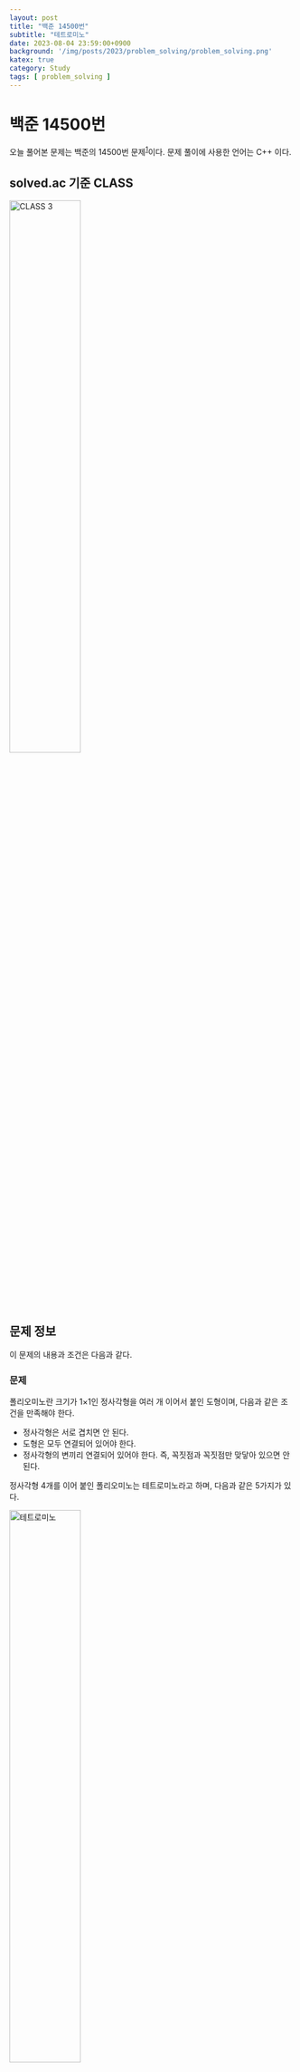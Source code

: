 ```yaml
---
layout: post
title: "백준 14500번"
subtitle: "테트로미노"
date: 2023-08-04 23:59:00+0900
background: '/img/posts/2023/problem_solving/problem_solving.png'
katex: true
category: Study
tags: [ problem_solving ]
---
```


# 백준 14500번

오늘 풀어본 문제는 백준의 14500번 문제<sup>[1](#footnote_1)</sup>이다. 문제 풀이에 사용한 언어는 C++ 이다.

## solved.ac 기준 CLASS

<img src="https://static.solved.ac/class/c3.svg" width="50%" height="50%" alt="CLASS 3">

## 문제 정보

이 문제의 내용과 조건은 다음과 같다.

### 문제

폴리오미노란 크기가 1×1인 정사각형을 여러 개 이어서 붙인 도형이며, 다음과 같은 조건을 만족해야 한다.

- 정사각형은 서로 겹치면 안 된다.
- 도형은 모두 연결되어 있어야 한다.
- 정사각형의 변끼리 연결되어 있어야 한다. 즉, 꼭짓점과 꼭짓점만 맞닿아 있으면 안 된다.

정사각형 4개를 이어 붙인 폴리오미노는 테트로미노라고 하며, 다음과 같은 5가지가 있다.

<img src="https://onlinejudgeimages.s3-ap-northeast-1.amazonaws.com/problem/14500/1.png" width="50%" height="50%" alt="테트로미노">

아름이는 크기가 $N$×$M$인 종이 위에 테트로미노 하나를 놓으려고 한다. 종이는 1×1 크기의 칸으로 나누어져 있으며, 각각의 칸에는 정수가 하나 쓰여 있다.

테트로미노 하나를 적절히 놓아서 테트로미노가 놓인 칸에 쓰여 있는 수들의 합을 최대로 하는 프로그램을 작성하시오.

테트로미노는 반드시 한 정사각형이 정확히 하나의 칸을 포함하도록 놓아야 하며, 회전이나 대칭을 시켜도 된다.

### 입력

첫째 줄에 종이의 세로 크기 $N$과 가로 크기 $M$이 주어진다. ($4 \leq N, M \leq 500$)

둘째 줄부터 $N$개의 줄에 종이에 쓰여 있는 수가 주어진다. $i$번째 줄의 $j$번째 수는 위에서부터 $i$번째 칸, 왼쪽에서부터 $j$번째 칸에 쓰여 있는 수이다. 입력으로 주어지는 수는 $1,000$을 넘지 않는 자연수이다.

### 출력

첫째 줄에 테트로미노가 놓인 칸에 쓰인 수들의 합의 최댓값을 출력한다.

## 풀이과정

### 첫 번째 시도

처음에 문제를 봤을 때, 제한 시간이 2초인 것을 보고, 브루트 포스 기법을 써도 된다는 것 정도는 짐작할 수 있었다. 2초라고 해서 무조건 브루트 포스 기법을 쓸 수 있는 것은 아니지만, 가능한 칸의 개수가 비교적 적은 편이기 때문에 가능할 것이라고 생각했다.

브루트 포스 기법을 쓰는 것은 좋았는데, 처음에 떠올린 방법은 가능한 모든 도형을 '틀' 처럼 만들어서 모든 칸에다가 틀을 찍어서 계산하는 방식을 적용하여 최대값을 찾아내려 하였따. 그런데 구현할 방법이 딱히 떠오르지 안항 다른 방법을 사용하였다.

각 칸에서 DFS를 활용하여 최대 4칸까지 탐색하는 방법하도록 하여 값을 계산하고 비교하는 방식을 생각해보았다. 이 경우에, T자 모양 블럭은 그런 방식으로 찾을 수 있는 도형이 아니었기 때문에, 탐색 중간에 예외를 두어 미리 계산해두고 다른 탐색 결과값과 비교하도록 하였다.

코드는 다음과 같이 작성하였다.

```cpp
#include <bits/stdc++.h>

using namespace std;

int evaluateGrid(int searchDepth, int(*paper)[501], int height, int width, pair<int, int> gridPosition, pair<int, int> prevGridPosition, pair<int, int> prevOfPrevGridPosition);

int main(void) {
	ios::sync_with_stdio(0);
	cin.tie(0);

	int height, width, tempValue;
	int paper[501][501] = { 0, };
	int maximum = 0;

	cin >> height >> width;

	for (int i = 0; i < height; i++) {
		for (int j = 0; j < width; j++) {
			cin >> tempValue;
			paper[i][j] = tempValue;
		}
	}

	for (int i = 0; i < height; i++) {
		for (int j = 0; j < width; j++) {
			int tempValue = evaluateGrid(1, paper, height, width, { i , j }, { -100, -100 }, { -200, -200 });
			if (maximum < tempValue) {
				maximum = tempValue;
			}
		}
	}

	cout << maximum;

	return 0;
}

int evaluateGrid(int searchDepth, int(*paper)[501], int height, int width, pair<int, int> gridPosition, pair<int, int> prevGridPosition, pair<int, int> prevOfPrevGridPosition) {
	int result = 0;
	int up, down, left, right;

	if (gridPosition.first < 0 || gridPosition.first > height - 1 || gridPosition.second < 0 || gridPosition.second > width - 1) {
		return 0;
	}
	else if (gridPosition.first == prevOfPrevGridPosition.first && gridPosition.second == prevOfPrevGridPosition.second) {
		return 0;
	}

	else if (searchDepth < 4) {
		if (searchDepth == 2) {
			if (prevGridPosition.first == gridPosition.first) {
				if (gridPosition.first > 0 && gridPosition.first < height - 1) {
					result = (paper[gridPosition.first - 1][gridPosition.second] + paper[gridPosition.first + 1][gridPosition.second]);
				}
			}
			else if (prevGridPosition.second == gridPosition.second) {
				if (gridPosition.second > 0 && gridPosition.second < width - 1) {
					result = (paper[gridPosition.first][gridPosition.second - 1] + paper[gridPosition.first][gridPosition.second + 1]);
				}
			}
		}

		up = evaluateGrid(searchDepth + 1, paper, height, width, { gridPosition.first - 1, gridPosition.second }, gridPosition, prevGridPosition);
		down = evaluateGrid(searchDepth + 1, paper, height, width, { gridPosition.first + 1, gridPosition.second }, gridPosition, prevGridPosition);
		left = evaluateGrid(searchDepth + 1, paper, height, width, { gridPosition.first, gridPosition.second - 1 }, gridPosition, prevGridPosition);
		right = evaluateGrid(searchDepth + 1, paper, height, width, { gridPosition.first, gridPosition.second + 1 }, gridPosition, prevGridPosition);

		result = max({ result, up, down, left, right });

		return (result + paper[gridPosition.first][gridPosition.second]);
	}
	else {
		return paper[gridPosition.first][gridPosition.second];
	}
}
```

그러자 모든 테스트 케이스를 통과하고 정답이 나오는 것을 확인할 수 있었다.

## 마무리

(작성중)

오늘의 PS는 여기까지!

---
<a name="footnote_1">1</a>: <https://www.acmicpc.net/problem/14500>  